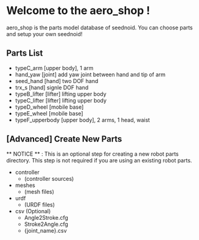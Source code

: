 # Welcome to the aero_shop !

aero_shop is the parts model database of seednoid.
You can choose parts and setup your own seednoid!

## Parts List
- typeC_arm [upper body], 1 arm
- hand_yaw [joint] add yaw joint between hand and tip of arm
- seed_hand [hand] two DOF hand
- trx_s [hand] signle DOF hand
- typeB_lifter [lifter] lifting upper body
- typeC_lifter [lifter] lifting upper body
- typeD_wheel [mobile base]
- typeE_wheel [mobile base]
- typeF_upperbody [upper body], 2 arms, 1 head, waist

## [Advanced] Create New Parts

** NOTICE ** :
This is an optional step for creating a new robot parts directory.
This step is not required if you are using an existing robot parts.

- controller
  - (controller sources)
- meshes
  - (mesh files)
- urdf
  - (URDF files)
- csv (Optional)
  - Angle2Stroke.cfg
  - Stroke2Angle.cfg
  - {joint_name}.csv
